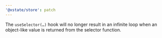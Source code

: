 ```yaml
---
'@xstate/store': patch
---
```


The `useSelector(…)` hook will no longer result in an infinite loop when an object-like value is returned from the selector function.
